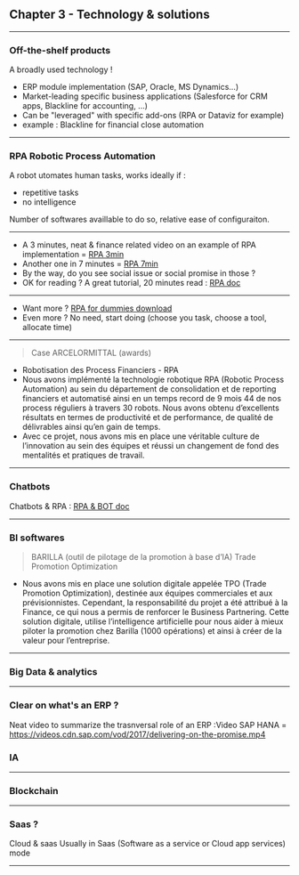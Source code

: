 ## Chapter 3 - Technology & solutions

----

### Off-the-shelf products 
A broadly used technology !   
- ERP module implementation (SAP, Oracle, MS Dynamics…)
- Market-leading specific business applications (Salesforce for CRM apps, Blackline for accounting, …)
- Can be "leveraged" with specific add-ons (RPA or Dataviz for example)
- example : Blackline for financial close automation 

----

### RPA Robotic Process Automation

A robot utomates human tasks, works ideally if : 
- repetitive tasks
- no intelligence

Number of softwares availlable to do so, relative ease of configuraiton.

----

- A 3 minutes, neat & finance related video on an example of RPA implementation = [RPA 3min](https://youtu.be/xW95yb6J1eU)
- Another one in 7 minutes = [RPA 7min](https://youtu.be/loOR-nz9DGY)
- By the way, do you see social issue or social promise in those ?
- OK for reading ? A great tutorial, 20 minutes read : [RPA doc](https://www.guru99.com/robotic-process-automation-tutorial.html)

----

- Want more ? [RPA for dummies download](https://www.nice.com/websites/rpa/assets/robotic_process_automation_for_dummies.pdf)
- Even more ? No need, start doing (choose you task, choose a tool, allocate time)

----

> Case ARCELORMITTAL (awards)
- Robotisation des Process Financiers - RPA
- Nous avons implémenté la technologie robotique RPA (Robotic Process Automation) au sein du département de consolidation et de reporting financiers et automatisé ainsi en un temps record
de 9 mois 44 de nos process réguliers à travers 30 robots. Nous avons obtenu d’excellents résultats en termes de productivité et de performance, de qualité de délivrables ainsi qu’en gain de temps.
- Avec ce projet, nous avons mis en place une véritable culture de l’innovation au sein des équipes et réussi un changement de fond des mentalités et pratiques de travail.

----
 
### Chatbots

Chatbots & RPA : [RPA & BOT doc](https://www.ibm.com/support/knowledgecenter/en/SSMGNY_10.0.0/com.ibm.wbpm.rpa.main.doc/topics/roadmaps_creating_bots.html)

----

### BI softwares

> BARILLA (outil de pilotage de la promotion à base d’IA) Trade Promotion Optimization
- Nous avons mis en place une solution digitale appelée TPO (Trade Promotion Optimization), destinée aux équipes commerciales et aux prévisionnistes. Cependant, la responsabilité du projet a été attribué à la Finance, ce qui nous a permis de renforcer le Business Partnering. Cette solution digitale, utilise l’intelligence artificielle pour nous aider à mieux piloter la promotion chez Barilla (1000 opérations) et ainsi à créer de la valeur pour l’entreprise.

----

### Big Data & analytics

----

### Clear on what's an ERP ?

Neat video to summarize the trasnversal role of an ERP :Video SAP HANA = https://videos.cdn.sap.com/vod/2017/delivering-on-the-promise.mp4


### IA

----

### Blockchain

----

### Saas ?
Cloud & saas
Usually in Saas (Software as a service or Cloud app services) mode 

----
